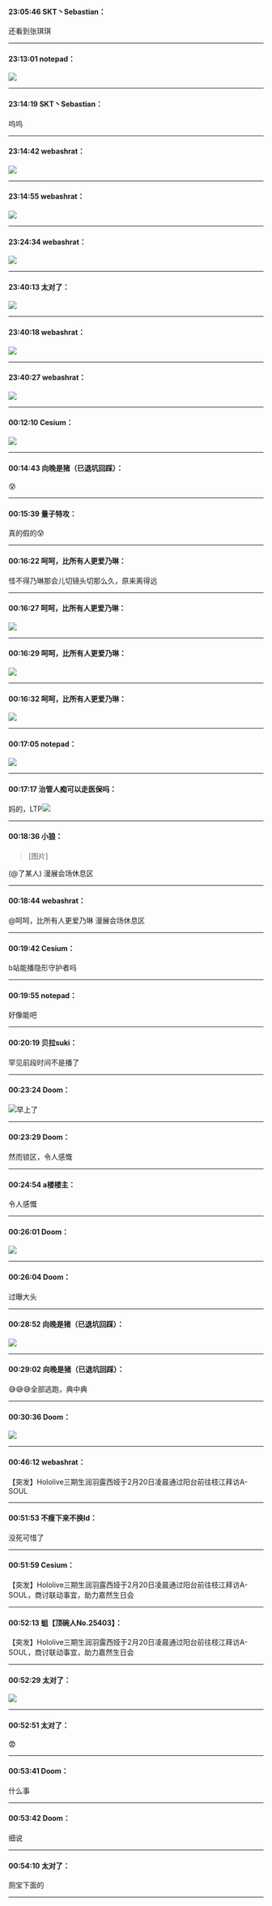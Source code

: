 #### 23:05:46  SKT丶Sebastian：

还看到张琪琪

*****

#### 23:13:01  notepad：

![](http://gchat.qpic.cn/gchatpic_new/976058243/614391357-2917754934-0275A2D8F98C6EC28244DDEE18395CA0/0?term=2")

*****

#### 23:14:19  SKT丶Sebastian：

呜呜

*****

#### 23:14:42  webashrat：

![](http://gchat.qpic.cn/gchatpic_new/2625239949/614391357-3030246725-FF220514A236F8ADB0355B5B242D582B/0?term=2")

*****

#### 23:14:55  webashrat：

![](http://gchat.qpic.cn/gchatpic_new/2625239949/614391357-2710299256-8C07D786CD88F6C28A34D81C9E35347F/0?term=2")

*****

#### 23:24:34  webashrat：

![](http://gchat.qpic.cn/gchatpic_new/2625239949/614391357-3215128701-2766B88871F0F0A9D57DC2082A6B73AF/0?term=2")

*****

#### 23:40:13  太对了：

![](http://gchat.qpic.cn/gchatpic_new/2429981781/614391357-2468914576-25BE35E703FF6D1FC29D97AC578C7EFF/0?term=2")

*****

#### 23:40:18  webashrat：

![](http://gchat.qpic.cn/gchatpic_new/2625239949/614391357-2713023997-890B94D06AB8E6BB4D91AB7A8EB76D8F/0?term=2")

*****

#### 23:40:27  webashrat：

![](http://gchat.qpic.cn/gchatpic_new/2625239949/614391357-2175587236-82A4AFB29575FD31E597A26D854F94C9/0?term=2")

*****

#### 00:12:10  Cesium：

![](http://gchat.qpic.cn/gchatpic_new/3177144540/614391357-2889006018-8A8BEA78DB662E261E994B0AFF4E2774/0?term=2")

*****

#### 00:14:43  向晚是猪（已退坑回踩）：

😰

*****

#### 00:15:39  量子特攻：

真的假的😰

*****

#### 00:16:22  呵呵，比所有人更爱乃琳：

怪不得乃琳那会儿切镜头切那么久，原来离得远

*****

#### 00:16:27  呵呵，比所有人更爱乃琳：

![](http://gchat.qpic.cn/gchatpic_new/1849565152/614391357-3210703232-0793A551EC36D63D0D2FBC0B43574B41/0?term=2")

*****

#### 00:16:29  呵呵，比所有人更爱乃琳：

![](http://gchat.qpic.cn/gchatpic_new/1849565152/614391357-2480897505-C245A28915B136E35EE223C2A8C9D739/0?term=2")

*****

#### 00:16:32  呵呵，比所有人更爱乃琳：

![](http://gchat.qpic.cn/gchatpic_new/1849565152/614391357-3093969871-3270B99AE57F6AB88DDAACA1E07444EE/0?term=2")

*****

#### 00:17:05  notepad：

![](http://gchat.qpic.cn/gchatpic_new/976058243/614391357-2674008109-F1204A653ADEBAAAFE9BDF330D6E36C8/0?term=2")

*****

#### 00:17:17  治管人痴可以走医保吗：

妈的，LTP![](http://gchat.qpic.cn/gchatpic_new/814792414/614391357-3075596658-9B5539DD4DAEF014DEC2A4B2302FFE81/0?term=2")

*****

#### 00:18:36  小狼：

<blockquote>[图片]</blockquote>
 (@了某人)  漫展会场休息区

*****

#### 00:18:44  webashrat：

@呵呵，比所有人更爱乃琳 漫展会场休息区

*****

#### 00:19:42  Cesium：

b站能播隐形守护者吗

*****

#### 00:19:55  notepad：

好像能吧

*****

#### 00:20:19  贝拉suki：

罕见前段时间不是播了

*****

#### 00:23:24  Doom：

![](http://gchat.qpic.cn/gchatpic_new/1747222904/614391357-2500071727-38EE045233524812A4DEE4408351E8D2/0?term=2")早上了

*****

#### 00:23:29  Doom：

然而锁区，令人感慨

*****

#### 00:24:54  a楼楼主：

令人感慨

*****

#### 00:26:01  Doom：

![](http://gchat.qpic.cn/gchatpic_new/1747222904/614391357-3080366853-E5EC6D31F6A1DF5FD9008DCC70A06F89/0?term=2")

*****

#### 00:26:04  Doom：

过曝大头

*****

#### 00:28:52  向晚是猪（已退坑回踩）：

![](http://gchat.qpic.cn/gchatpic_new/1759772708/614391357-3184802852-24CD08E8ED895DFC17AB3854574AD1C5/0?term=2")

*****

#### 00:29:02  向晚是猪（已退坑回踩）：

😅😅😅全部逃跑，典中典

*****

#### 00:30:36  Doom：

![](http://gchat.qpic.cn/gchatpic_new/1747222904/614391357-2524930131-1E801B81C3CD9A69AD072F5F8CE0C3B6/0?term=2")

*****

#### 00:46:12  webashrat：

【突发】Hololive三期生润羽露西娅于2月20日凌晨通过阳台前往枝江拜访A-SOUL

*****

#### 00:51:53  不瘦下来不换Id：

没死可惜了

*****

#### 00:51:59  Cesium：

【突发】Hololive三期生润羽露西娅于2月20日凌晨通过阳台前往枝江拜访A-SOUL，商讨联动事宜，助力嘉然生日会

*****

#### 00:52:13  蛆【顶碗人No.25403】：

【突发】Hololive三期生润羽露西娅于2月20日凌晨通过阳台前往枝江拜访A-SOUL，商讨联动事宜，助力嘉然生日会

*****

#### 00:52:29  太对了：

![](http://gchat.qpic.cn/gchatpic_new/2429981781/614391357-2389385994-C55DF97D4DF11C8B775639ED4ED37D46/0?term=2")

*****

#### 00:52:51  太对了：

😨

*****

#### 00:53:41  Doom：

什么事

*****

#### 00:53:42  Doom：

细说

*****

#### 00:54:10  太对了：

厕宝下面的

*****

